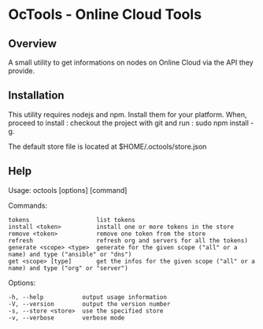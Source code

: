 # OcTools - Online Cloud Tools

## Overview

A small utility to get informations on nodes on Online Cloud via the API they provide.

## Installation

This utility requires nodejs and npm. Install them for your platform.
When, proceed to install : checkout the project with git and run :
    sudo npm install -g.

The default store file is located at $HOME/.octools/store.json

## Help

  Usage: octools [options] [command]

  Commands:

    tokens                   list tokens
    install <token>          install one or more tokens in the store
    remove <token>           remove one token from the store
    refresh                  refresh org and servers for all the tokens)
    generate <scope> <type>  generate for the given scope ("all" or a name) and type ("ansible" or "dns")
    get <scope> [type]       get the infos for the given scope ("all" or a name) and type ("org" or "server")

  Options:

    -h, --help           output usage information
    -V, --version        output the version number
    -s, --store <store>  use the specified store
    -v, --verbose        verbose mode

